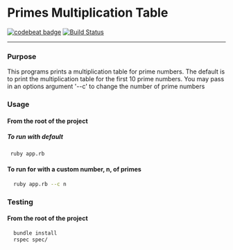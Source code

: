 # Primes Multiplication Table

[![codebeat badge](https://codebeat.co/badges/29e2c4e4-d15e-4e20-8b5a-416c42bdf801)](https://codebeat.co/projects/github-com-atbyrd-primes-multiplication-table)
[![Build Status](https://travis-ci.org/atbyrd/Primes-Multiplication-Table.svg?branch=master)](https://travis-ci.org/atbyrd/Primes-Multiplication-Table)

***

### Purpose

This programs prints a multiplication table for prime numbers. The default is to print the multiplication table for the first 10 prime numbers. You may pass in an options argument '--c' to change the number of prime numbers

### Usage

#### From the root of the project

##### To run with default
 ```bash
  ruby app.rb
 ```

#### To run for with a custom number, n,  of primes
 ```bash
   ruby app.rb --c n
 ```

### Testing

#### From the root of the project
 ```bash
   bundle install
   rspec spec/
 ```
